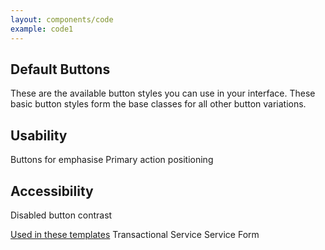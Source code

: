 ```yaml
---
layout: components/code
example: code1
---
```


## Default Buttons

These are the available button styles you can use in your interface. These basic button styles form the base classes for all other button variations.

## Usability
Buttons for emphasise
Primary action positioning

## Accessibility
Disabled button contrast

[Used in these templates]()
Transactional Service
Service Form
